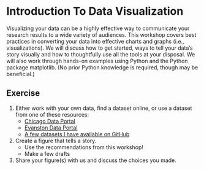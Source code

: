 # Introduction To Data Visualization

Visualizing your data can be a highly effective way to communicate your research results to a wide variety of audiences.  This workshop covers best practices in converting your data into effective charts and graphs (i.e., visualizations). We will discuss how to get started, ways to tell your data’s story visually and how to thoughtfully use all the tools at your disposal.  We will also work through hands-on examples using Python and the Python package matplotlib. (No prior Python knowledge is required, though may be beneficial.)

## Exercise

1. Either work with your own data, find a dataset online, or use a dataset from one of these resources:
    - [Chicago Data Portal](https://data.cityofchicago.org/)
    - [Evanston Data Portal](https://data.cityofevanston.org/)
    - [A few datasets I have available on GitHub](https://github.com/ageller/IDEAS_FSS-Vis/tree/main/datasets)
2. Create a figure that tells a story. 
    - Use the recommendations from this workshop!
    - Make a few drafts
3. Share your figure(s) with us and discuss the choices you made.
